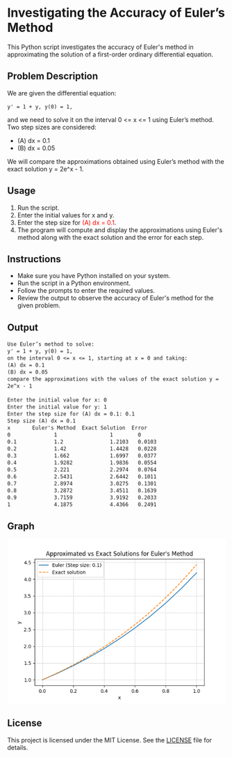 # Investigating the Accuracy of Euler’s Method


This Python script investigates the accuracy of Euler's method in approximating the solution of a first-order ordinary differential equation.

## Problem Description

We are given the differential equation:

    y' = 1 + y, y(0) = 1,

and we need to solve it on the interval 0 <= x <= 1 using Euler’s method. Two step sizes are considered:
- (A) dx = 0.1
- (B) dx = 0.05

We will compare the approximations obtained using Euler’s method with the exact solution y = 2e^x - 1.

## Usage


1. Run the script.
2. Enter the initial values for x and y.
3. Enter the step size for <span style="color:red">(A) dx = 0.1</span>.
4. The program will compute and display the approximations using Euler's method along with the exact solution and the error for each step.

## Instructions


- Make sure you have Python installed on your system.
- Run the script in a Python environment.
- Follow the prompts to enter the required values.
- Review the output to observe the accuracy of Euler's method for the given problem.

## Output 
```
Use Euler’s method to solve:
y' = 1 + y, y(0) = 1,
on the interval 0 <= x <= 1, starting at x = 0 and taking:
(A) dx = 0.1
(B) dx = 0.05
compare the approximations with the values of the exact solution y = 2e^x - 1

Enter the initial value for x: 0
Enter the initial value for y: 1
Enter the step size for (A) dx = 0.1: 0.1
Step size (A) dx = 0.1
x       Euler's Method  Exact Solution  Error
0              1                 1        0
0.1            1.2               1.2103   0.0103
0.2            1.42              1.4428   0.0228
0.3            1.662             1.6997   0.0377
0.4            1.9282            1.9836   0.0554
0.5            2.221             2.2974   0.0764
0.6            2.5431            2.6442   0.1011
0.7            2.8974            3.0275   0.1301
0.8            3.2872            3.4511   0.1639
0.9            3.7159            3.9192   0.2033
1              4.1875            4.4366   0.2491

```

## Graph

![GIF](https://raw.githubusercontent.com/Tanvir-yzu/Euler-s-Method/main/Figure_1.png)

## License

This project is licensed under the MIT License. See the [LICENSE](https://github.com/Tanvir-yzu/Euler-s-Method/blob/main/LICENCE.txt) file for details.
